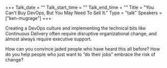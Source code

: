 +++
Talk_date = ""
Talk_start_time = ""
Talk_end_time = ""
Title = "You Can't Buy DevOps, But You May Need To Sell It."
Type = "talk"
Speakers = ["ken-mugrage"]
+++

Creating a DevOps culture and implementing the technical bits like Continuous Delivery often require disruptive organizational change, and almost always require executive support.

How can you convince jaded people who have heard this all before? How do you help people who just want to “do their jobs” embrace the risk of change?
